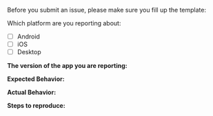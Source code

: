 Before you submit an issue, please make sure you fill up the template:

Which platform are you reporting about:
- [ ] Android
- [ ] iOS
- [ ] Desktop

**The version of the app you are reporting:**

**Expected Behavior:**

**Actual Behavior:**

**Steps to reproduce:**


